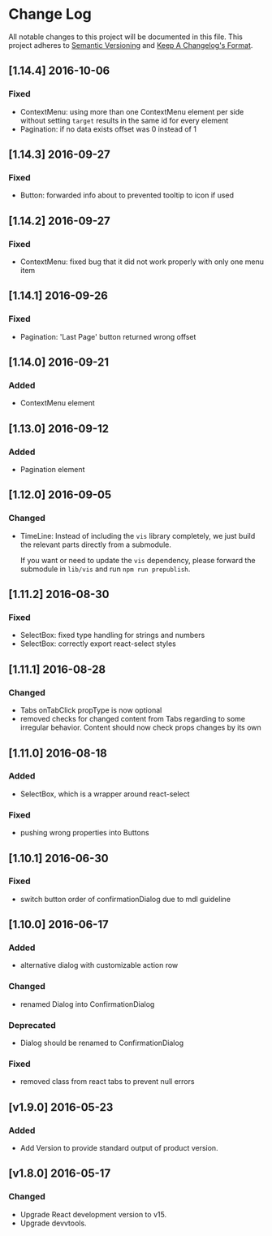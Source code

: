 # Change Log
All notable changes to this project will be documented in this file.
This project adheres to [Semantic Versioning](http://semver.org/) and [Keep A Changelog's Format](http://keepachangelog.com/).

## [1.14.4] 2016-10-06
### Fixed
- ContextMenu: using more than one ContextMenu element per side without setting `target` results in the same id for every element
- Pagination: if no data exists offset was 0 instead of 1

## [1.14.3] 2016-09-27
### Fixed
- Button: forwarded info about to prevented tooltip to icon if used

## [1.14.2] 2016-09-27
### Fixed
- ContextMenu: fixed bug that it did not work properly with only one menu item

## [1.14.1] 2016-09-26
### Fixed
- Pagination: 'Last Page' button returned wrong offset

## [1.14.0] 2016-09-21
### Added
- ContextMenu element

## [1.13.0] 2016-09-12
### Added
- Pagination element

## [1.12.0] 2016-09-05
### Changed
-   TimeLine: Instead of including the `vis` library completely,
    we just build the relevant parts directly from a submodule.

    If you want or need to update the `vis` dependency, please forward the submodule in `lib/vis` and run `npm run prepublish`.

## [1.11.2] 2016-08-30
### Fixed
- SelectBox: fixed type handling for strings and numbers
- SelectBox: correctly export react-select styles

## [1.11.1] 2016-08-28
### Changed
- Tabs onTabClick propType is now optional
- removed checks for changed content from Tabs regarding to some irregular behavior. Content should now check props changes by its own

## [1.11.0] 2016-08-18
### Added
- SelectBox, which is a wrapper around react-select

### Fixed
- pushing wrong properties into Buttons

## [1.10.1] 2016-06-30
### Fixed
- switch button order of confirmationDialog due to mdl guideline

## [1.10.0] 2016-06-17
### Added
- alternative dialog with customizable action row

### Changed
- renamed Dialog into ConfirmationDialog

### Deprecated
- Dialog should be renamed to ConfirmationDialog

### Fixed
- removed class from react tabs to prevent null errors

## [v1.9.0] 2016-05-23
### Added
- Add Version to provide standard output of product version.

## [v1.8.0] 2016-05-17
### Changed
- Upgrade React development version to v15.
- Upgrade devvtools.
